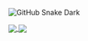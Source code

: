 <!-- ![GitHub Snake Light](https://ytzkahagpsrnsfliekzi.supabase.co/storage/v1/object/public/assets/github-contribution-grid-snake.svg#gh-light-mode-only) -->
![GitHub Snake Dark](https://ytzkahagpsrnsfliekzi.supabase.co/storage/v1/object/public/assets/github-contribution-grid-snake-dark.svg#gh-dark-mode-only)

<a href="https://github.com/anuraghazra/github-readme-stats">
  <img align="center" src="https://github-readme-stats.vercel.app/api?username=yardenshoham&hide=stars&count_private=true&show_icons=true&theme=dark" />
</a>
<a href="https://github.com/anuraghazra/github-readme-stats">
  <img align="center" src="https://github-readme-stats.vercel.app/api/top-langs/?username=yardenshoham&layout=compact&theme=dark" />
</a>